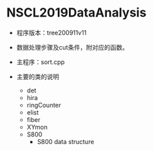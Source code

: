 # NSCL2019DataAnalysis
* 程序版本：tree200911v11

* 数据处理步骤及cut条件，附对应的函数。

* 主程序：sort.cpp

* 主要的类的说明

  * det
  * hira
  * ringCounter
  * elist
  * fiber
  * XYmon
  * S800
    * S800 data structure
